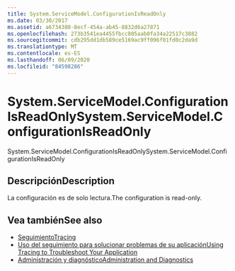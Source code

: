 ```yaml
---
title: System.ServiceModel.ConfigurationIsReadOnly
ms.date: 03/30/2017
ms.assetid: a6734380-8ecf-454a-ab45-8832d6a27871
ms.openlocfilehash: 273b3541ea4455fbcc805aab0fa34a22517c3882
ms.sourcegitcommit: cdb295dd1db589ce5169ac9ff096f01fd0c2da9d
ms.translationtype: MT
ms.contentlocale: es-ES
ms.lasthandoff: 06/09/2020
ms.locfileid: "84598286"
---
```

# <a name="systemservicemodelconfigurationisreadonly"></a><span data-ttu-id="e81b7-102">System.ServiceModel.ConfigurationIsReadOnly</span><span class="sxs-lookup"><span data-stu-id="e81b7-102">System.ServiceModel.ConfigurationIsReadOnly</span></span>
<span data-ttu-id="e81b7-103">System.ServiceModel.ConfigurationIsReadOnly</span><span class="sxs-lookup"><span data-stu-id="e81b7-103">System.ServiceModel.ConfigurationIsReadOnly</span></span>  
  
## <a name="description"></a><span data-ttu-id="e81b7-104">Descripción</span><span class="sxs-lookup"><span data-stu-id="e81b7-104">Description</span></span>  
 <span data-ttu-id="e81b7-105">La configuración es de solo lectura.</span><span class="sxs-lookup"><span data-stu-id="e81b7-105">The configuration is read-only.</span></span>  
  
## <a name="see-also"></a><span data-ttu-id="e81b7-106">Vea también</span><span class="sxs-lookup"><span data-stu-id="e81b7-106">See also</span></span>

- [<span data-ttu-id="e81b7-107">Seguimiento</span><span class="sxs-lookup"><span data-stu-id="e81b7-107">Tracing</span></span>](index.md)
- [<span data-ttu-id="e81b7-108">Uso del seguimiento para solucionar problemas de su aplicación</span><span class="sxs-lookup"><span data-stu-id="e81b7-108">Using Tracing to Troubleshoot Your Application</span></span>](using-tracing-to-troubleshoot-your-application.md)
- [<span data-ttu-id="e81b7-109">Administración y diagnóstico</span><span class="sxs-lookup"><span data-stu-id="e81b7-109">Administration and Diagnostics</span></span>](../index.md)
